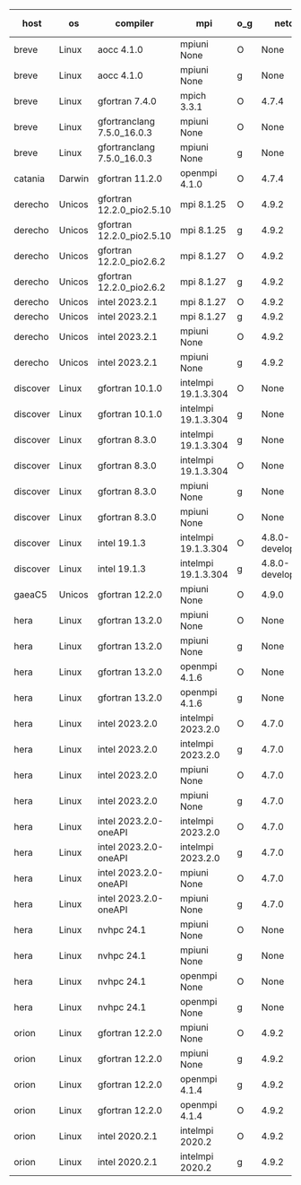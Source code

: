 

| host     | os       | compiler                              | mpi                      | o_g        | netcdf        | build       | u_pass          | u_fail          | s_pass            | s_fail            | e_pass             | e_fail             | nuopc_pass       | nuopc_fail       | artifacts link          |
|----------|----------|---------------------------------------|--------------------------|------------|---------------|-------------|-----------------|-----------------|-------------------|-------------------|--------------------|--------------------|------------------|------------------|-------------------------|
| breve | Linux | aocc 4.1.0 | mpiuni None  | O | None  | PASS | 12500 | 26 | 8 | 0 | 44 | 0 | None | None | <a href="https://github.com/esmf-org/esmf-test-artifacts/tree/36dc4614a28268a9d363fce41422d06efd549188/develop/aocc/4.1.0/O/mpiuni/None" target="_blank">36dc461</a> | 
| breve | Linux | aocc 4.1.0 | mpiuni None  | g | None  | PASS | 12500 | 26 | 8 | 0 | 44 | 0 | None | None | <a href="https://github.com/esmf-org/esmf-test-artifacts/tree/3c6a489dc06f881cef0feed0aca3a4799b3487e6/develop/aocc/4.1.0/g/mpiuni/None" target="_blank">3c6a489</a> | 
| breve | Linux | gfortran 7.4.0 | mpich 3.3.1  | O | 4.7.4  | PASS | 14194 | 0 | 50 | 0 | 81 | 0 | 56 | 0 | <a href="https://github.com/esmf-org/esmf-test-artifacts/tree/d403d0070a71a28cdcdecc1347aca2acfae4b44f/develop/gfortran/7.4.0/O/mpich/3.3.1" target="_blank">d403d00</a> | 
| breve | Linux | gfortranclang 7.5.0_16.0.3 | mpiuni None  | O | None  | PASS | 12526 | 0 | 8 | 0 | 44 | 0 | None | None | <a href="https://github.com/esmf-org/esmf-test-artifacts/tree/ba6af8cc9a399b09143553410d7b69f87054418f/develop/gfortranclang/7.5.0_16.0.3/O/mpiuni/None" target="_blank">ba6af8c</a> | 
| breve | Linux | gfortranclang 7.5.0_16.0.3 | mpiuni None  | g | None  | PASS | 12526 | 0 | 8 | 0 | 44 | 0 | None | None | <a href="https://github.com/esmf-org/esmf-test-artifacts/tree/73ee4a9d083b38116bf9e32a85748be82e51c177/develop/gfortranclang/7.5.0_16.0.3/g/mpiuni/None" target="_blank">73ee4a9</a> | 
| catania | Darwin | gfortran 11.2.0 | openmpi 4.1.0  | O | 4.7.4  | PASS | 14191 | 3 | 50 | 0 | 81 | 0 | 56 | 0 | <a href="https://github.com/esmf-org/esmf-test-artifacts/tree/11293c32cb2af93c946e570e5888d20df9ecca9c/develop/gfortran/11.2.0/O/openmpi/4.1.0" target="_blank">11293c3</a> | 
| derecho | Unicos | gfortran 12.2.0_pio2.5.10 | mpi 8.1.25  | O | 4.9.2  | PASS | None | None | None | None | None | None | None | None | <a href="https://github.com/esmf-org/esmf-test-artifacts/tree/8e32435dd36f3eb95f91b65e66a8fa32423ff1a8/develop/gfortran/12.2.0_pio2.5.10/O/mpi/8.1.25" target="_blank">8e32435</a> | 
| derecho | Unicos | gfortran 12.2.0_pio2.5.10 | mpi 8.1.25  | g | 4.9.2  | PASS | None | None | None | None | None | None | None | None | <a href="https://github.com/esmf-org/esmf-test-artifacts/tree/5f5acc04c9fcc7deef6dbafcd68efd53c91b96c3/develop/gfortran/12.2.0_pio2.5.10/g/mpi/8.1.25" target="_blank">5f5acc0</a> | 
| derecho | Unicos | gfortran 12.2.0_pio2.6.2 | mpi 8.1.27  | O | 4.9.2  | PASS | None | None | None | None | None | None | None | None | <a href="https://github.com/esmf-org/esmf-test-artifacts/tree/ab4f787281e4a7b2efcc05baaaec2f2057fefe29/develop/gfortran/12.2.0_pio2.6.2/O/mpi/8.1.27" target="_blank">ab4f787</a> | 
| derecho | Unicos | gfortran 12.2.0_pio2.6.2 | mpi 8.1.27  | g | 4.9.2  | PASS | None | None | None | None | None | None | None | None | <a href="https://github.com/esmf-org/esmf-test-artifacts/tree/5eadc2e62e882644a74ab66ab4d5825feb4329dd/develop/gfortran/12.2.0_pio2.6.2/g/mpi/8.1.27" target="_blank">5eadc2e</a> | 
| derecho | Unicos | intel 2023.2.1 | mpi 8.1.27  | O | 4.9.2  | PASS | None | None | None | None | None | None | None | None | <a href="https://github.com/esmf-org/esmf-test-artifacts/tree/dd268577898255475002e3c59bc968c68d33e4bc/develop/intel/2023.2.1/O/mpi/8.1.27" target="_blank">dd26857</a> | 
| derecho | Unicos | intel 2023.2.1 | mpi 8.1.27  | g | 4.9.2  | PASS | None | None | None | None | None | None | None | None | <a href="https://github.com/esmf-org/esmf-test-artifacts/tree/bc6d8890cb18eeef53fd8e4657c0c0c6eaf85f1b/develop/intel/2023.2.1/g/mpi/8.1.27" target="_blank">bc6d889</a> | 
| derecho | Unicos | intel 2023.2.1 | mpiuni None  | O | 4.9.2  | PASS | None | None | None | None | None | None | None | None | <a href="https://github.com/esmf-org/esmf-test-artifacts/tree/1a43dd0b8fdfdf97f7a6b82d284cf8adb0dd85f6/develop/intel/2023.2.1/O/mpiuni/None" target="_blank">1a43dd0</a> | 
| derecho | Unicos | intel 2023.2.1 | mpiuni None  | g | 4.9.2  | PASS | None | None | None | None | None | None | None | None | <a href="https://github.com/esmf-org/esmf-test-artifacts/tree/479c4e544429ba0f9db2ae7ac1e6d253c3385eb5/develop/intel/2023.2.1/g/mpiuni/None" target="_blank">479c4e5</a> | 
| discover | Linux | gfortran 10.1.0 | intelmpi 19.1.3.304  | O | None  | PASS | 14179 | 15 | 50 | 0 | 81 | 0 | 56 | 0 | <a href="https://github.com/esmf-org/esmf-test-artifacts/tree/81718f5bafed4d24c04cf0d3dd6aff3976ecbe52/develop/gfortran/10.1.0/O/intelmpi/19.1.3.304" target="_blank">81718f5</a> | 
| discover | Linux | gfortran 10.1.0 | intelmpi 19.1.3.304  | g | None  | PASS | 14179 | 15 | 50 | 0 | 81 | 0 | 56 | 0 | <a href="https://github.com/esmf-org/esmf-test-artifacts/tree/6c495d4943e5893a075012eb62da20c78ab3de92/develop/gfortran/10.1.0/g/intelmpi/19.1.3.304" target="_blank">6c495d4</a> | 
| discover | Linux | gfortran 8.3.0 | intelmpi 19.1.3.304  | g | None  | PASS | 14179 | 15 | 50 | 0 | 81 | 0 | 56 | 0 | <a href="https://github.com/esmf-org/esmf-test-artifacts/tree/a87957b2f3aaffed0bf66e18eafefbca7b77fb2d/develop/gfortran/8.3.0/g/intelmpi/19.1.3.304" target="_blank">a87957b</a> | 
| discover | Linux | gfortran 8.3.0 | intelmpi 19.1.3.304  | O | None  | PASS | 14179 | 15 | 50 | 0 | 81 | 0 | 56 | 0 | <a href="https://github.com/esmf-org/esmf-test-artifacts/tree/f263e594b4d7ded6eae35189bb7bdc78a62f423c/develop/gfortran/8.3.0/O/intelmpi/19.1.3.304" target="_blank">f263e59</a> | 
| discover | Linux | gfortran 8.3.0 | mpiuni None  | g | None  | PASS | 12526 | 0 | 8 | 0 | 44 | 0 | None | None | <a href="https://github.com/esmf-org/esmf-test-artifacts/tree/678675071d26b6ff60baf6b1c97c58a7ec393fb2/develop/gfortran/8.3.0/g/mpiuni/None" target="_blank">6786750</a> | 
| discover | Linux | gfortran 8.3.0 | mpiuni None  | O | None  | PASS | 12526 | 0 | 8 | 0 | 44 | 0 | None | None | <a href="https://github.com/esmf-org/esmf-test-artifacts/tree/c2273a3b26812d2d9cbcdff992b1d011f217086a/develop/gfortran/8.3.0/O/mpiuni/None" target="_blank">c2273a3</a> | 
| discover | Linux | intel 19.1.3 | intelmpi 19.1.3.304  | O | 4.8.0-development  | PASS | 14194 | 0 | 50 | 0 | 81 | 0 | 56 | 0 | <a href="https://github.com/esmf-org/esmf-test-artifacts/tree/f13d60010d626575d5f63c078b8b7d1d914045c3/develop/intel/19.1.3/O/intelmpi/19.1.3.304" target="_blank">f13d600</a> | 
| discover | Linux | intel 19.1.3 | intelmpi 19.1.3.304  | g | 4.8.0-development  | PASS | 14194 | 0 | 50 | 0 | 81 | 0 | 56 | 0 | <a href="https://github.com/esmf-org/esmf-test-artifacts/tree/612ff9b600690790a8799e14197b90806883107d/develop/intel/19.1.3/g/intelmpi/19.1.3.304" target="_blank">612ff9b</a> | 
| gaeaC5 | Unicos | gfortran 12.2.0 | mpiuni None  | O | 4.9.0  | PASS | None | None | None | None | None | None | None | None | <a href="https://github.com/esmf-org/esmf-test-artifacts/tree/6df4fef5a1ee2b63da14f1089d9a4e6af26aef59/develop/gfortran/12.2.0/O/mpiuni/None" target="_blank">6df4fef</a> | 
| hera | Linux | gfortran 13.2.0 | mpiuni None  | O | None  | PASS | 12526 | 0 | 8 | 0 | 44 | 0 | None | None | <a href="https://github.com/esmf-org/esmf-test-artifacts/tree/6b234dafe6f7835ff95fa331c720b60201ebe0b3/develop/gfortran/13.2.0/O/mpiuni/None" target="_blank">6b234da</a> | 
| hera | Linux | gfortran 13.2.0 | mpiuni None  | g | None  | PASS | None | None | None | None | None | None | None | None | <a href="https://github.com/esmf-org/esmf-test-artifacts/tree/9ca9fd7b46dc84df73f31060e870e3be4a097c2c/develop/gfortran/13.2.0/g/mpiuni/None" target="_blank">9ca9fd7</a> | 
| hera | Linux | gfortran 13.2.0 | openmpi 4.1.6  | O | None  | PASS | None | None | None | None | None | None | None | None | <a href="https://github.com/esmf-org/esmf-test-artifacts/tree/541ef4679cd8a80bc7ab5765be5d1db1dbbc7ad9/develop/gfortran/13.2.0/O/openmpi/4.1.6" target="_blank">541ef46</a> | 
| hera | Linux | gfortran 13.2.0 | openmpi 4.1.6  | g | None  | PASS | None | None | None | None | None | None | None | None | <a href="https://github.com/esmf-org/esmf-test-artifacts/tree/aad73e0ecb64d7bf71751792f6c8ee1420b9439d/develop/gfortran/13.2.0/g/openmpi/4.1.6" target="_blank">aad73e0</a> | 
| hera | Linux | intel 2023.2.0 | intelmpi 2023.2.0  | O | 4.7.0  | PASS | None | None | None | None | None | None | None | None | <a href="https://github.com/esmf-org/esmf-test-artifacts/tree/f3c89db991ff7a70f532aa7fcef00b72570d21d3/develop/intel/2023.2.0/O/intelmpi/2023.2.0" target="_blank">f3c89db</a> | 
| hera | Linux | intel 2023.2.0 | intelmpi 2023.2.0  | g | 4.7.0  | PASS | None | None | None | None | None | None | None | None | <a href="https://github.com/esmf-org/esmf-test-artifacts/tree/b51f3a6b8c0c09f0b3e301cc8f0999e0da03caf0/develop/intel/2023.2.0/g/intelmpi/2023.2.0" target="_blank">b51f3a6</a> | 
| hera | Linux | intel 2023.2.0 | mpiuni None  | O | 4.7.0  | PASS | None | None | None | None | None | None | None | None | <a href="https://github.com/esmf-org/esmf-test-artifacts/tree/59b3c1efe851d56dc8e19c51729be37707627972/develop/intel/2023.2.0/O/mpiuni/None" target="_blank">59b3c1e</a> | 
| hera | Linux | intel 2023.2.0 | mpiuni None  | g | 4.7.0  | PASS | None | None | None | None | None | None | None | None | <a href="https://github.com/esmf-org/esmf-test-artifacts/tree/50cbb5fda47806f51b0fb38a3def94ea7cdcaa6a/develop/intel/2023.2.0/g/mpiuni/None" target="_blank">50cbb5f</a> | 
| hera | Linux | intel 2023.2.0-oneAPI | intelmpi 2023.2.0  | O | 4.7.0  | PASS | None | None | None | None | None | None | None | None | <a href="https://github.com/esmf-org/esmf-test-artifacts/tree/b2547085c66c33a99bf01c5e3726e0d8eaa8645b/develop/intel/2023.2.0-oneAPI/O/intelmpi/2023.2.0" target="_blank">b254708</a> | 
| hera | Linux | intel 2023.2.0-oneAPI | intelmpi 2023.2.0  | g | 4.7.0  | PASS | None | None | None | None | None | None | None | None | <a href="https://github.com/esmf-org/esmf-test-artifacts/tree/f2d2ad9b17ad50c2a4c42304d405fc692b9300ce/develop/intel/2023.2.0-oneAPI/g/intelmpi/2023.2.0" target="_blank">f2d2ad9</a> | 
| hera | Linux | intel 2023.2.0-oneAPI | mpiuni None  | O | 4.7.0  | PASS | None | None | None | None | None | None | None | None | <a href="https://github.com/esmf-org/esmf-test-artifacts/tree/16284e1dab1bbc0330467fcd341965429eafd6fa/develop/intel/2023.2.0-oneAPI/O/mpiuni/None" target="_blank">16284e1</a> | 
| hera | Linux | intel 2023.2.0-oneAPI | mpiuni None  | g | 4.7.0  | PASS | None | None | None | None | None | None | None | None | <a href="https://github.com/esmf-org/esmf-test-artifacts/tree/56317ea9bae72eb022058ad881f6962bd4520e19/develop/intel/2023.2.0-oneAPI/g/mpiuni/None" target="_blank">56317ea</a> | 
| hera | Linux | nvhpc 24.1 | mpiuni None  | O | None  | PASS | None | None | None | None | None | None | None | None | <a href="https://github.com/esmf-org/esmf-test-artifacts/tree/be81a0ddaf3fb1488559a87215663d386648996e/develop/nvhpc/24.1/O/mpiuni/None" target="_blank">be81a0d</a> | 
| hera | Linux | nvhpc 24.1 | mpiuni None  | g | None  | PASS | None | None | None | None | None | None | None | None | <a href="https://github.com/esmf-org/esmf-test-artifacts/tree/eca51377425c5f8a2c77a9ac7bfcd816fdab0df7/develop/nvhpc/24.1/g/mpiuni/None" target="_blank">eca5137</a> | 
| hera | Linux | nvhpc 24.1 | openmpi None  | O | None  | PASS | None | None | None | None | None | None | None | None | <a href="https://github.com/esmf-org/esmf-test-artifacts/tree/63130fb0550908b11a09b9a64fa7fa545a071685/develop/nvhpc/24.1/O/openmpi/None" target="_blank">63130fb</a> | 
| hera | Linux | nvhpc 24.1 | openmpi None  | g | None  | PASS | None | None | None | None | None | None | None | None | <a href="https://github.com/esmf-org/esmf-test-artifacts/tree/09605318d185d87a9c141a1d54daeb13d0e4b180/develop/nvhpc/24.1/g/openmpi/None" target="_blank">0960531</a> | 
| orion | Linux | gfortran 12.2.0 | mpiuni None  | O | 4.9.2  | FAIL | None | None | None | None | None | None | None | None | <a href="https://github.com/esmf-org/esmf-test-artifacts/tree/aa97bfc2a2ce4c482bcbf445cface53dd7d39bbe/develop/gfortran/12.2.0/O/mpiuni/None" target="_blank">aa97bfc</a> | 
| orion | Linux | gfortran 12.2.0 | mpiuni None  | g | 4.9.2  | FAIL | None | None | None | None | None | None | None | None | <a href="https://github.com/esmf-org/esmf-test-artifacts/tree/7058de5b44de28d1f2b55979f1c92e79dc7ca85e/develop/gfortran/12.2.0/g/mpiuni/None" target="_blank">7058de5</a> | 
| orion | Linux | gfortran 12.2.0 | openmpi 4.1.4  | g | 4.9.2  | FAIL | None | None | None | None | None | None | None | None | <a href="https://github.com/esmf-org/esmf-test-artifacts/tree/f2821bfb6848603e880ff50be07e6d96d5faf5af/develop/gfortran/12.2.0/g/openmpi/4.1.4" target="_blank">f2821bf</a> | 
| orion | Linux | gfortran 12.2.0 | openmpi 4.1.4  | O | 4.9.2  | FAIL | None | None | None | None | None | None | None | None | <a href="https://github.com/esmf-org/esmf-test-artifacts/tree/0335b6ed68f5e4ada978b03b004d9fc0e02c7990/develop/gfortran/12.2.0/O/openmpi/4.1.4" target="_blank">0335b6e</a> | 
| orion | Linux | intel 2020.2.1 | intelmpi 2020.2  | O | 4.9.2  | FAIL | None | None | None | None | None | None | None | None | <a href="https://github.com/esmf-org/esmf-test-artifacts/tree/cd5959fa9fd02d9b51549019666c4884307ab894/develop/intel/2020.2.1/O/intelmpi/2020.2" target="_blank">cd5959f</a> | 
| orion | Linux | intel 2020.2.1 | intelmpi 2020.2  | g | 4.9.2  | FAIL | None | None | None | None | None | None | None | None | <a href="https://github.com/esmf-org/esmf-test-artifacts/tree/46a0d185f24cd97d7d9104548e256a93ce16bc64/develop/intel/2020.2.1/g/intelmpi/2020.2" target="_blank">46a0d18</a> | 
